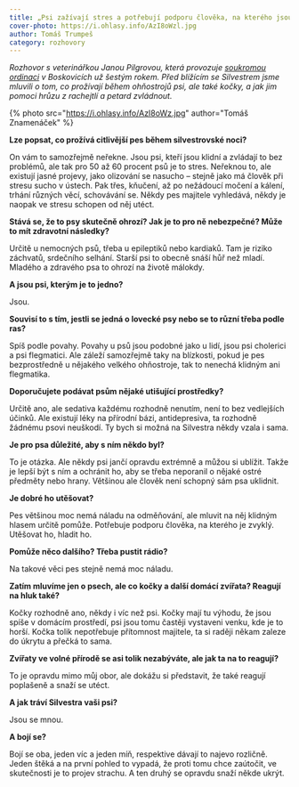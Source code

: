 ```yaml
---
title: „Psi zažívají stres a potřebují podporu člověka, na kterého jsou zvyklí“
cover-photo: https://i.ohlasy.info/AzI8oWzl.jpg
author: Tomáš Trumpeš
category: rozhovory
---
```


*Rozhovor s veterinářkou Janou Pilgrovou, která provozuje [soukromou ordinaci](http://www.boskovet.cz/) v Boskovicích už šestým rokem. Před blížícím se Silvestrem jsme mluvili o tom, co prožívají během ohňostrojů psi, ale také kočky, a jak jim pomoci hrůzu z rachejtlí a petard zvládnout.*

{% photo src="https://i.ohlasy.info/AzI8oWz.jpg" author="Tomáš Znamenáček" %}

**Lze popsat, co prožívá citlivější pes během silvestrovské noci?**

On vám to samozřejmě neřekne. Jsou psi, kteří jsou klidní a zvládají to bez problémů, ale tak pro 50 až 60 procent psů je to stres. Neřeknou to, ale existují jasné projevy, jako olizování se nasucho – stejně jako má člověk při stresu sucho v ústech. Pak třes, kňučení, až po nežádoucí močení a kálení, trhání různých věcí, schovávání se. Někdy pes majitele vyhledává, někdy je naopak ve stresu schopen od něj utéct.

**Stává se, že to psy skutečně ohrozí? Jak je to pro ně nebezpečné? Může to mít zdravotní následky?**

Určitě u nemocných psů, třeba u epileptiků nebo kardiaků. Tam je riziko záchvatů, srdečního selhání. Starší psi to obecně snáší hůř než mladí. Mladého a zdravého psa to ohrozí na životě málokdy.

**A jsou psi, kterým je to jedno?**

Jsou. 

**Souvisí to s tím, jestli se jedná o lovecké psy nebo se to různí třeba podle ras?**

Spíš podle povahy. Povahy u psů jsou podobné jako u lidí, jsou psi cholerici a psi flegmatici. Ale záleží samozřejmě taky na blízkosti, pokud je pes bezprostředně u nějakého velkého ohňostroje, tak to nenechá klidným ani flegmatika.

**Doporučujete podávat psům nějaké utišující prostředky?**

Určitě ano, ale sedativa každému rozhodně nenutím, není to bez vedlejších účinků. Ale existují léky na přírodní bázi, antidepresiva, ta rozhodně žádnému psovi neuškodí. Ty bych si možná na Silvestra někdy vzala i sama.

**Je pro psa důležité, aby s ním někdo byl?**

To je otázka. Ale někdy psi jančí opravdu extrémně a můžou si ublížit. Takže je lepší být s ním a ochránit ho, aby se třeba neporanil o nějaké ostré předměty nebo hrany. Většinou ale člověk není schopný sám psa uklidnit.

**Je dobré ho utěšovat?**

Pes většinou moc nemá náladu na odměňování, ale mluvit na něj klidným hlasem určitě pomůže. Potřebuje podporu člověka, 
na kterého je zvyklý. Utěšovat ho, hladit ho.

**Pomůže něco dalšího? Třeba pustit rádio?**

Na takové věci pes stejně nemá moc náladu.

**Zatím mluvíme jen o psech, ale co kočky a další domácí zvířata? Reagují na hluk také?**

Kočky rozhodně ano, někdy i víc než psi. Kočky mají tu výhodu, že jsou spíše v domácím prostředí, psi jsou tomu častěji vystaveni venku, kde je to horší. Kočka tolik nepotřebuje přítomnost majitele, ta si raději někam zaleze do úkrytu a přečká to sama.

**Zvířaty ve volné přírodě se asi tolik nezabýváte, ale jak ta na to reagují?**

To je opravdu mimo můj obor, ale dokážu si představit, že také reagují poplašeně a snaží se utéct.

**A jak tráví Silvestra vaši psi?**

Jsou se mnou.

**A bojí se?**

Bojí se oba, jeden víc a jeden míň, respektive dávají to najevo rozličně. Jeden štěká a na první pohled to vypadá, že proti tomu chce zaútočit, ve skutečnosti je to projev strachu. A ten druhý se opravdu snaží někde ukrýt.
